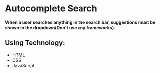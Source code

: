 # Autocomplete Search
      
      
**When a user searches anything in the search bar, suggestions must be shown in the dropdown(Don't use any frameworks).**


## Using Technology:

- HTML
- CSS
- JavaScript